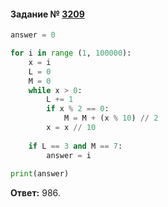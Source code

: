 #### Задание № [3209](https://inf-ege.sdamgia.ru/problem?id=3209)

```python
answer = 0

for i in range (1, 100000):
    x = i
    L = 0
    M = 0
    while x > 0:
        L += 1
        if x % 2 == 0:
            M = M + (x % 10) // 2
        x = x // 10
        
    if L == 3 and M == 7:
        answer = i
        
print(answer)
```
**Ответ:** 986.
